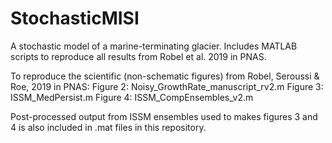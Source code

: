 # StochasticMISI
A stochastic model of a marine-terminating glacier. Includes MATLAB scripts to reproduce all results from Robel et al. 2019 in PNAS.

To reproduce the scientific (non-schematic figures) from Robel, Seroussi & Roe, 2019 in PNAS:
Figure 2: Noisy_GrowthRate_manuscript_rv2.m
Figure 3: ISSM_MedPersist.m
Figure 4: ISSM_CompEnsembles_v2.m

Post-processed output from ISSM ensembles used to makes figures 3 and 4 is also included in .mat files in this repository.
